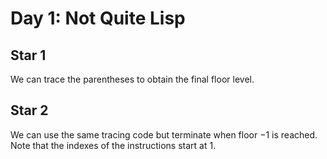 # Day 1: Not Quite Lisp

## Star 1

We can trace the parentheses to obtain the final floor level.

## Star 2

We can use the same tracing code but terminate when floor $-1$ is reached. Note that the indexes of the instructions start at $1$.